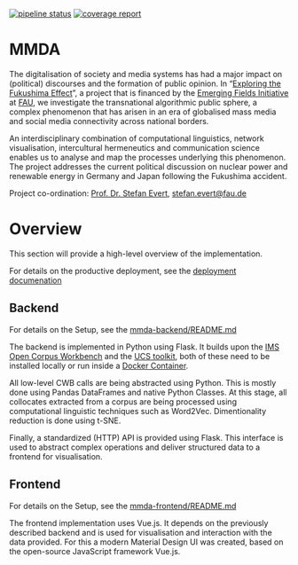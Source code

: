 [![pipeline status](https://gitlab.cs.fau.de/efe/mmda-refactor/badges/master/pipeline.svg)](https://gitlab.cs.fau.de/efe/mmda-refactor/commits/master)
[![coverage report](https://gitlab.cs.fau.de/efe/mmda-refactor/badges/master/coverage.svg)](https://gitlab.cs.fau.de/efe/mmda-refactor/commits/master)

# MMDA

The digitalisation of society and media systems has had a major impact
on (political) discourses and the formation of public opinion. In “[Exploring the Fukushima Effect](https://www.linguistik.phil.fau.de/projects/efe/)”, a project
that is financed by the [Emerging Fields Initiative](https://www.fau.eu/research/research-institutions/emerging-fields-initiative/)
at [FAU](https://www.fau.eu/), we investigate the transnational
algorithmic public sphere, a complex phenomenon that has arisen in an
era of globalised mass media and social media connectivity across
national borders.

An interdisciplinary combination of computational linguistics, network
visualisation, intercultural hermeneutics and communication science
enables us to analyse and map the processes underlying this
phenomenon. The project addresses the current political discussion on
nuclear power and renewable energy in Germany and Japan following the
Fukushima accident.

Project co-ordination: [Prof. Dr. Stefan Evert](www.stefan-evert.de),
stefan.evert@fau.de

# Overview

This section will provide a high-level overview of the implementation.

For details on the productive deployment, see the [deployment documenation](deployment/README.md)

## Backend

For details on the Setup, see the [mmda-backend/README.md](mmda-backend/README.md)

The backend is implemented in Python using Flask. It builds upon the [IMS Open Corpus Workbench](http://cwb.sourceforge.net/) and the [UCS toolkit](http://www.collocations.de/software.html), both of these need to be installed locally or run inside a [Docker Container](https://github.com/fau-klue/docker-corpus-tool).

All low-level CWB calls are being abstracted using Python. This is mostly done using Pandas DataFrames and native Python Classes. At this stage, all collocates extracted from a corpus are being processed using computational linguistic techniques such as Word2Vec. Dimentionality reduction is done using t-SNE.

Finally, a standardized (HTTP) API is provided using Flask. This interface is used to abstract complex operations and deliver structured data to a frontend for visualisation.

## Frontend

For details on the Setup, see the [mmda-frontend/README.md](mmda-frontend/README.md)

The frontend implementation uses Vue.js. It depends on the previously described backend and is used for visualisation and interaction with the data provided. For this a modern Material Design UI was created, based on the open-source JavaScript framework Vue.js.
